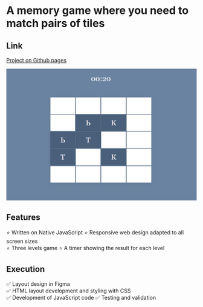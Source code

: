 # A memory game where you need to match pairs of tiles

## Link
[Project on Github pages](https://tatianamoseeva.github.io/matchpairs/)

![screenshot](src/screenshot.png "Game")

## Features 

:star: Written on Native JavaScript
:star: Responsive web design adapted to all screen sizes  
:star: Three levels game 
:star: A timer showing the result for each level

## Execution

:white_check_mark: Layout design in Figma  
:white_check_mark: HTML layout development and styling with CSS  
:white_check_mark: Development of JavaScript code
:white_check_mark: Testing and validation  
